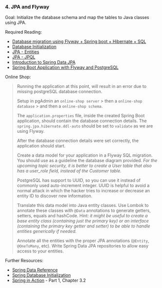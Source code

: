 ### 4. JPA and Flyway

Goal: Initialize the database schema and map the tables to Java classes using JPA.

Required Reading:

- [Database migration using Flyway + Spring boot + Hibernate + SQL](https://www.youtube.com/watch?v=7uKynYx1eK0)
- [Database Initialization](https://docs.spring.io/spring-boot/docs/2.0.0.M6/reference/html/howto-database-initialization.html#:~:text=ddl-auto%20explicitly%20and%20the,none%20in%20all%20other%20cases)
- [JPA - Entities](https://docs.oracle.com/javaee/5/tutorial/doc/bnbqa.html)
- [JPA - JPQL](https://www.tutorialspoint.com/jpa/jpa_jpql.htm)
- [Introduction to Spring Data JPA](https://www.baeldung.com/the-persistence-layer-with-spring-data-jpa)
- [Spring Boot Application with Flyway and PostgreSQL](https://dzone.com/articles/build-a-spring-boot-app-with-flyway-and-postgres)

Online Shop:

> Running the application at this point, will result in an error due to missing postgreSQL database connection.
> 
> Setup in pgAdmin an `online-shop server` > then a `online-shop database` > and then a `online-shop schema`.
> 
> The `application.properties` file, inside the created Spring Boot application, should contain the database connection details. The `spring.jpa.hibernate.ddl-auto` should be set to `validate` as we are using Flyway.
>
> After the database connection details were set correctly, the application should start.
>
> Create a data model for your application in a Flyway SQL migration. You should use as a guideline the database diagram provided.
>  *For the upcoming topic security, it is better to create a User table that also has a user_role field, instead of the Customer table.*
>
> PostgreSQL has support to UUID, so you can use it instead of commonly used auto-increment integer. UUID is helpful to avoid a normal attack in which the hacker tries to increase or decrease an entity ID to discover new information. 
> 
> Translate this data model into Java entity classes. Use Lombok to annotate these classes with `@Data` annotations to generate getters, setters, equals and hashCode. Hint: *it might be useful to create a base entity class (containing just the primary key) or an interface (containing the primary key getter and setter) to be able to handle entities generically if needed.*
>
> Annotate all the entities with the proper JPA annotations (`@Entity`, `@OneToMany`, etc). Write Spring Data JPA repositories to allow easy access to your entities.

Further Resources:
- [Spring Data Reference](https://docs.spring.io/spring-data/jpa/docs/2.1.6.RELEASE/reference/html/)
- [Spring Database Initialization](https://docs.spring.io/spring-boot/docs/2.1.4.RELEASE/reference/html/howto-database-initialization.html#howto-execute-flyway-database-migrations-on-startup)
- [Spring in Action](https://1drv.ms/b/s!AiBPL7npTofshY5PJim4M5RiiOyu7w) - Part 1, Chapter 3.2
